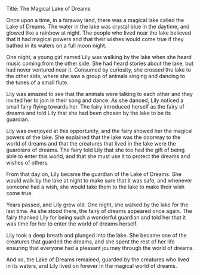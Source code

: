 Title: The Magical Lake of Dreams

Once upon a time, in a faraway land, there was a magical lake called the Lake of Dreams. The water in the lake was crystal blue in the daytime, and glowed like a rainbow at night. The people who lived near the lake believed that it had magical powers and that their wishes would come true if they bathed in its waters on a full moon night.

One night, a young girl named Lily was walking by the lake when she heard music coming from the other side. She had heard stories about the lake, but had never ventured near it. Consumed by curiosity, she crossed the lake to the other side, where she saw a group of animals singing and dancing to the tunes of a small flute.

Lily was amazed to see that the animals were talking to each other and they invited her to join in their song and dance. As she danced, Lily noticed a small fairy flying towards her. The fairy introduced herself as the fairy of dreams and told Lily that she had been chosen by the lake to be its guardian.

Lily was overjoyed at this opportunity, and the fairy showed her the magical powers of the lake. She explained that the lake was the doorway to the world of dreams and that the creatures that lived in the lake were the guardians of dreams. The fairy told Lily that she too had the gift of being able to enter this world, and that she must use it to protect the dreams and wishes of others.

From that day on, Lily became the guardian of the Lake of Dreams. She would walk by the lake at night to make sure that it was safe, and whenever someone had a wish, she would take them to the lake to make their wish come true.

Years passed, and Lily grew old. One night, she walked by the lake for the last time. As she stood there, the fairy of dreams appeared once again. The fairy thanked Lily for being such a wonderful guardian and told her that it was time for her to enter the world of dreams herself.

Lily took a deep breath and plunged into the lake. She became one of the creatures that guarded the dreams, and she spent the rest of her life ensuring that everyone had a pleasant journey through the world of dreams.

And so, the Lake of Dreams remained, guarded by the creatures who lived in its waters, and Lily lived on forever in the magical world of dreams.
